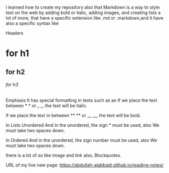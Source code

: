 I learned how to create my repository also that Markdown is a way to style text on the web by adding bold or italic, adding images, and creating lists a lot of more, that have a specific extension like .md or .markdown,and it have also a specific syntax like

Headers

# for h1

## for h2

###### for h3

Emphasis
It has special formatting in texts such as an If we place the text between \* \* or \_ \_, the text will be italic.

If we place the text in between \*\* \*\* or \_\_ \_\_, the text will be bold.

In Lists
Unordered
And in the unordered, the sign \* must be used, also We must take two spaces down.

In Ordered
And in the unordered, the sign number must be used, also We must take two spaces down.

there is a lot of so like image and link also, Blockquotes.

URL of my live new page: https://abdullah-alabbadi.github.io/reading-notes/

